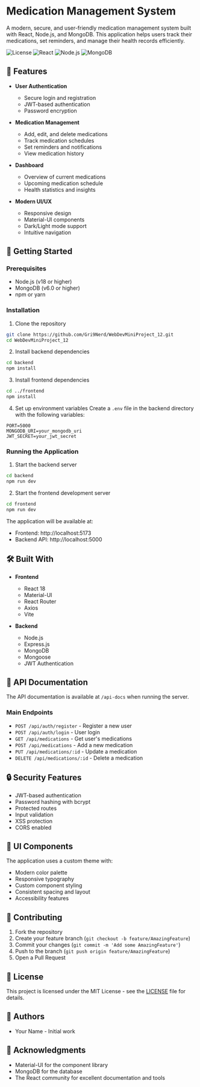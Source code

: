 # Medication Management System

A modern, secure, and user-friendly medication management system built with React, Node.js, and MongoDB. This application helps users track their medications, set reminders, and manage their health records efficiently.

![License](https://img.shields.io/badge/license-MIT-blue.svg)
![React](https://img.shields.io/badge/React-18.2.0-61DAFB)
![Node.js](https://img.shields.io/badge/Node.js-18.x-339933)
![MongoDB](https://img.shields.io/badge/MongoDB-6.0-47A248)

## 🌟 Features

- **User Authentication**
  - Secure login and registration
  - JWT-based authentication
  - Password encryption

- **Medication Management**
  - Add, edit, and delete medications
  - Track medication schedules
  - Set reminders and notifications
  - View medication history

- **Dashboard**
  - Overview of current medications
  - Upcoming medication schedule
  - Health statistics and insights

- **Modern UI/UX**
  - Responsive design
  - Material-UI components
  - Dark/Light mode support
  - Intuitive navigation

## 🚀 Getting Started

### Prerequisites

- Node.js (v18 or higher)
- MongoDB (v6.0 or higher)
- npm or yarn

### Installation

1. Clone the repository
```bash
git clone https://github.com/Gri9Nerd/WebDevMiniProject_12.git
cd WebDevMiniProject_12
```

2. Install backend dependencies
```bash
cd backend
npm install
```

3. Install frontend dependencies
```bash
cd ../frontend
npm install
```

4. Set up environment variables
Create a `.env` file in the backend directory with the following variables:
```env
PORT=5000
MONGODB_URI=your_mongodb_uri
JWT_SECRET=your_jwt_secret
```

### Running the Application

1. Start the backend server
```bash
cd backend
npm run dev
```

2. Start the frontend development server
```bash
cd frontend
npm run dev
```

The application will be available at:
- Frontend: http://localhost:5173
- Backend API: http://localhost:5000

## 🛠️ Built With

- **Frontend**
  - React 18
  - Material-UI
  - React Router
  - Axios
  - Vite

- **Backend**
  - Node.js
  - Express.js
  - MongoDB
  - Mongoose
  - JWT Authentication

## 📝 API Documentation

The API documentation is available at `/api-docs` when running the server.

### Main Endpoints

- `POST /api/auth/register` - Register a new user
- `POST /api/auth/login` - User login
- `GET /api/medications` - Get user's medications
- `POST /api/medications` - Add a new medication
- `PUT /api/medications/:id` - Update a medication
- `DELETE /api/medications/:id` - Delete a medication

## 🔒 Security Features

- JWT-based authentication
- Password hashing with bcrypt
- Protected routes
- Input validation
- XSS protection
- CORS enabled

## 🎨 UI Components

The application uses a custom theme with:
- Modern color palette
- Responsive typography
- Custom component styling
- Consistent spacing and layout
- Accessibility features

## 🤝 Contributing

1. Fork the repository
2. Create your feature branch (`git checkout -b feature/AmazingFeature`)
3. Commit your changes (`git commit -m 'Add some AmazingFeature'`)
4. Push to the branch (`git push origin feature/AmazingFeature`)
5. Open a Pull Request

## 📄 License

This project is licensed under the MIT License - see the [LICENSE](LICENSE) file for details.

## 👥 Authors

- Your Name - Initial work

## 🙏 Acknowledgments

- Material-UI for the component library
- MongoDB for the database
- The React community for excellent documentation and tools
